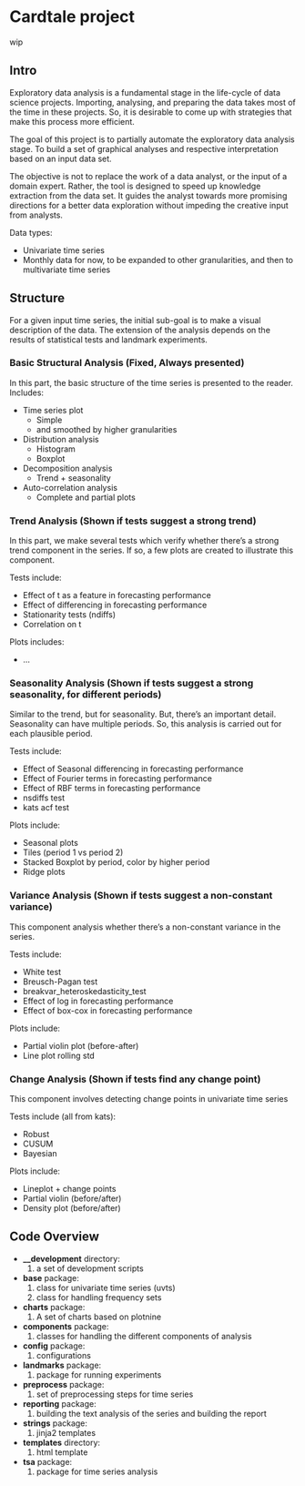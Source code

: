 # Cardtale project

wip

## Intro

Exploratory data analysis is a fundamental stage in the life-cycle of data science projects. Importing, analysing, and preparing the data takes most of the time in these projects. So, it is desirable to come up with strategies that make this process more efficient.

The goal of this project is to partially automate the exploratory data analysis stage. To build a set of graphical analyses and respective interpretation based on an input data set.

The objective is not to replace the work of a data analyst, or the input of a domain expert. Rather, the tool is designed to speed up knowledge extraction from the data set. It guides the analyst towards more promising directions for a better data exploration without impeding the creative input from analysts.

Data types:
- Univariate time series
- Monthly data for now, to be expanded to other granularities, and then to multivariate time series


## Structure

For a given input time series, the initial sub-goal is to make a visual description of the data.
The extension of the analysis depends on the results of statistical tests and landmark experiments.

### Basic Structural Analysis (Fixed, Always presented)

In this part, the basic structure of the time series is presented to the reader.
Includes:
- Time series plot
    - Simple
    - and smoothed by higher granularities
- Distribution analysis
    - Histogram
    - Boxplot
- Decomposition analysis
    - Trend + seasonality
- Auto-correlation analysis
    - Complete and partial plots


### Trend Analysis (Shown if tests suggest a strong trend)

In this part, we make several tests which verify whether there’s a strong trend component in the series. If so, a few plots are created to illustrate this component.

Tests include:
- Effect of t as a feature in forecasting performance
- Effect of differencing in forecasting performance
- Stationarity tests (ndiffs)
- Correlation on t

Plots includes:
- ...

### Seasonality Analysis (Shown if tests suggest a strong seasonality, for different periods)

Similar to the trend, but for seasonality.
But, there’s an important detail. Seasonality can have multiple periods.
So, this analysis is carried out for each plausible period.

Tests include:
- Effect of Seasonal differencing in forecasting performance
- Effect of Fourier terms in forecasting performance
- Effect of RBF terms in forecasting performance
- nsdiffs test
- kats acf test

Plots include:
- Seasonal plots
- Tiles (period 1 vs period 2)
- Stacked Boxplot by period, color by higher period
- Ridge plots

### Variance Analysis (Shown if tests suggest a non-constant variance)

This component analysis whether there’s a non-constant variance in the series.

Tests include:
- White test
- Breusch-Pagan test
- breakvar_heteroskedasticity_test 
- Effect of log in forecasting performance
- Effect of box-cox in forecasting performance

Plots include:
- Partial violin plot (before-after)
- Line plot rolling std


### Change Analysis (Shown if tests find any change point)

This component involves detecting change points in univariate time series

Tests include (all from kats):
- Robust
- CUSUM
- Bayesian

Plots include:
- Lineplot + change points
- Partial violin (before/after)
- Density plot (before/after)


## Code Overview

- **__development** directory:
  1. a set of development scripts
- **base** package:
  1. class for univariate time series (uvts)
  2. class for handling frequency sets 
- **charts** package:
  1. A set of charts based on plotnine
- **components** package:
  1. classes for handling the different components of analysis
- **config** package:
  1. configurations
- **landmarks** package:
  1. package for running experiments
- **preprocess** package:
  1. set of preprocessing steps for time series
- **reporting** package:
  1. building the text analysis of the series and building the report
- **strings** package:
  1. jinja2 templates
- **templates** directory:
  1. html template
- **tsa** package:
  1. package for time series analysis











